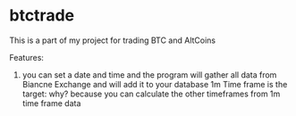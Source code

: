 # btctrade
This is a part of my project for trading BTC and AltCoins

Features: 
1. you can set a date and time and the program will gather all data from Biancne Exchange and will add it to your database
1m Time frame is the target: why? because you can calculate the other timeframes from 1m time frame data